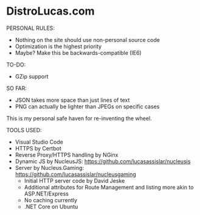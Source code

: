 # DistroLucas.com
PERSONAL RULES:
- Nothing on the site should use non-personal source code
- Optimization is the highest priority
- Maybe? Make this be backwards-compatible (IE6)

TO-DO:
- GZip support

SO FAR:
- JSON takes more space than just lines of text
- PNG can actually be lighter than JPEGs on specific cases

This is my personal safe haven for re-inventing the wheel.

TOOLS USED:
- Visual Studio Code
- HTTPS by Certbot
- Reverse Proxy/HTTPS handling by NGinx
- Dynamic JS by NucleusJS: https://github.com/lucasassislar/nucleusjs
- Server by Nucleus.Gaming: https://github.com/lucasassislar/nucleusgaming
    - Initial HTTP server code by David Jeske
    - Additional attributes for Route Management and listing more akin to ASP.NET/Express
    - No caching currently
	- .NET Core on Ubuntu
